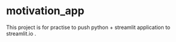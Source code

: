 # motivation_app
This project is for practise to push python + streamlit application to streamlit.io .
